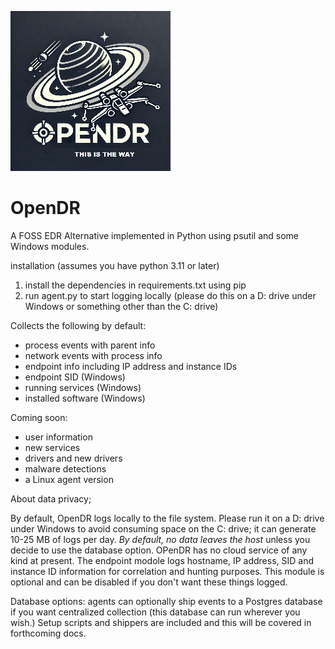![logo](/img/opendr.png?raw=true "text")  
# OpenDR
A FOSS EDR Alternative implemented in Python using psutil and some Windows modules. 

installation (assumes you have python 3.11 or later)

1. install the dependencies in requirements.txt using pip
2. run agent.py to start logging locally (please do this on a D: drive under Windows or something other than the C: drive)

Collects the following by default:

- process events with parent info
- network events with process info
- endpoint info including IP address and instance IDs
- endpoint SID (Windows)
- running services (Windows)
- installed software (Windows)

Coming soon:

- user information
- new services
- drivers and new drivers
- malware detections
- a Linux agent version

About data privacy;

By default, OpenDR logs locally to the file system. Please run it on a D: drive under Windows to avoid consuming space on the C: drive; it can generate 10-25 MB of logs per day. *By default, no data leaves the host* unless you decide to use the database option. OPenDR has no cloud service of any kind at present. The endpoint modole logs hostname, IP address, SID and instance ID information for correlation and hunting purposes. This module is optional and can be disabled if you don't want these things logged.

Database options: agents can optionally ship events to a Postgres database if you want centralized collection (this database can run wherever you wish.) Setup scripts and shippers are included and this will be covered in forthcoming docs.


